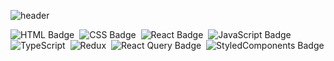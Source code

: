 ![header](https://capsule-render.vercel.app/api?type=soft&color=auto&height=150&section=header&text=KwangheeKim&fontSize=70&animation=twinkling)

![HTML Badge](https://img.shields.io/badge/HTML-E34F26?style=for-the-badge&logo=HTML5&logoColor=white)&nbsp;
![CSS Badge](https://img.shields.io/badge/CSS-1572B6?style=for-the-badge&logo=CSS3&logoColor=white)&nbsp;
![React Badge](https://img.shields.io/badge/React-61DAFB?style=for-the-badge&logo=React&logoColor=white)&nbsp;
![JavaScript Badge](https://img.shields.io/badge/Javascript-F7DF1E?style=for-the-badge&logo=Javascript&logoColor=white)&nbsp;
![TypeScript](https://img.shields.io/badge/TypeScript-3178C6?style=for-the-badge&logo=typescript&logoColor=white)&nbsp;
![Redux](https://img.shields.io/badge/Redux-764ABC?style=for-the-badge&logo=redux&logoColor=white)&nbsp;
![React Query Badge](https://img.shields.io/badge/ReactQuery-FF4154?style=for-the-badge&logo=React&logoColor=white)&nbsp;
![StyledComponents Badge](https://img.shields.io/badge/styled--components-DB7093?style=for-the-badge&logo=styled-components&logoColor=white)
